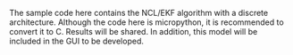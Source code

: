 The sample code here contains the NCL/EKF algorithm with a discrete architecture.
Although the code here is micropython, it is recommended to convert it to C.
Results will be shared.
In addition, this model will be included in the GUI to be developed.